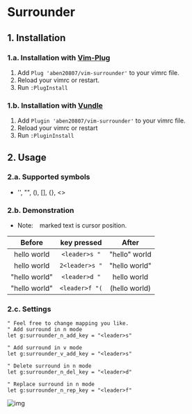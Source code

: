 # Surrounder

## 1. Installation
### 1.a. Installation with [Vim-Plug](https://github.com/junegunn/vim-plug)
1. Add `Plug 'aben20807/vim-surrounder'` to your vimrc file.
2. Reload your vimrc or restart.
3. Run `:PlugInstall`

### 1.b. Installation with [Vundle](https://github.com/VundleVim/Vundle.vim)
1. Add `Plugin 'aben20807/vim-surrounder'` to your vimrc file.
2. Reload your vimrc or restart
3. Run `:PluginInstall`

## 2. Usage
### 2.a. Supported symbols
+ '', "", (), [], {}, <>

### 2.b. Demonstration
+ Note: ` ` marked text is cursor position.

|Before|key pressed|After|
|:-:|:-:|:-:|
|h`e`llo world   | `<leader>s "`   |  "h`e`llo" world|
|h`e`llo world   | `2<leader>s "`  | "h`e`llo world"|
|"h`e`llo world" | `<leader>d "`   |  h`e`llo world|
|"h`e`llo world" | `<leader>f "(`  | (h`e`llo world)|

### 2.c. Settings
```vim
" Feel free to change mapping you like.
" Add surround in n mode
let g:surrounder_n_add_key = "<leader>s"

" Add surround in v mode
let g:surrounder_v_add_key = "<leader>s"

" Delete surround in n mode
let g:surrounder_n_del_key = "<leader>d"

" Replace surround in n mode
let g:surrounder_n_rep_key = "<leader>f"
```

![img](https://imgur.com/DR5QWxl.png)
